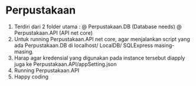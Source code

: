 # Perpustakaan
1. Terdiri dari 2 folder utama :
   @ Perpustakaan.DB (Database needs)
   @ Perpustakaan.API (API net core)
2. Untuk running Perpustakaan.API net core, agar menjalankan script yang ada Perpustakaan.DB di localhost/ LocalDB/ SQLExpress masing-masing.
3. Harap agar kredensial yang digunakan pada instance tersebut diapply juga ke Perpustakaan.API/appSetting.json
4. Running Perpustakaan.API
5. Happy coding
